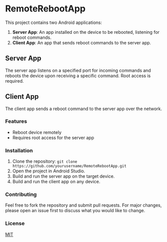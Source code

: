 # RemoteRebootApp

This project contains two Android applications:

1. **Server App**: An app installed on the device to be rebooted, listening for reboot commands.
2. **Client App**: An app that sends reboot commands to the server app.

## Server App

The server app listens on a specified port for incoming commands and reboots the device upon receiving a specific command. Root access is required.

## Client App

The client app sends a reboot command to the server app over the network.

### Features
- Reboot device remotely
- Requires root access for the server app

### Installation
1. Clone the repository: `git clone https://github.com/yourusername/RemoteRebootApp.git`
2. Open the project in Android Studio.
3. Build and run the server app on the target device.
4. Build and run the client app on any device.

### Contributing
Feel free to fork the repository and submit pull requests. For major changes, please open an issue first to discuss what you would like to change.

### License
[MIT](LICENSE)
